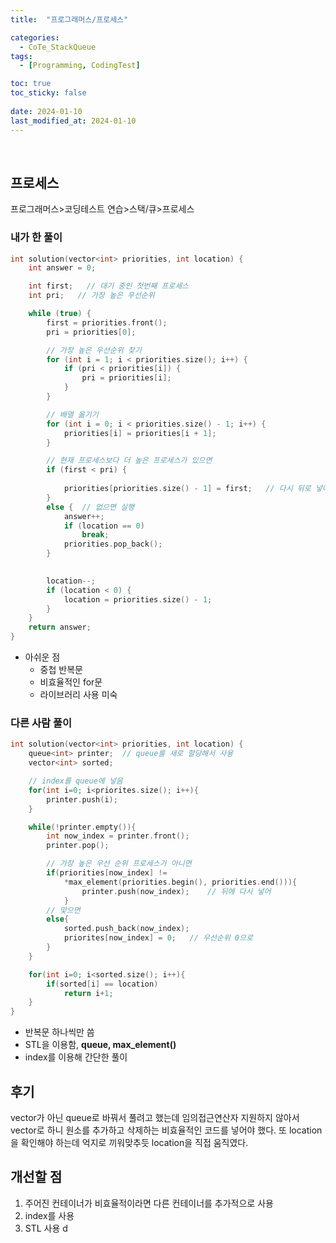 ```yaml
---
title:  "프로그래머스/프로세스"

categories:
  - CoTe_StackQueue
tags:
  - [Programming, CodingTest]

toc: true
toc_sticky: false
 
date: 2024-01-10
last_modified_at: 2024-01-10
---
```

<br>

## 프로세스

프로그래머스>코딩테스트 연습>스택/큐>프로세스

### 내가 한 풀이
```c++
int solution(vector<int> priorities, int location) {
    int answer = 0;

    int first;   // 대기 중인 첫번째 프로세스
    int pri;   // 가장 높은 우선순위 

    while (true) {
        first = priorities.front();
        pri = priorities[0];

        // 가장 높은 우선순위 찾기
        for (int i = 1; i < priorities.size(); i++) {
            if (pri < priorities[i]) {
                pri = priorities[i];
            }
        }

        // 배열 옮기기
        for (int i = 0; i < priorities.size() - 1; i++) {
            priorities[i] = priorities[i + 1];
        }

        // 현재 프로세스보다 더 높은 프로세스가 있으면
        if (first < pri) {   
            
            priorities[priorities.size() - 1] = first;   // 다시 뒤로 넣어줌
        }
        else {  // 없으면 실행
            answer++;
            if (location == 0)
                break;
            priorities.pop_back();  
        }
      

        location--;
        if (location < 0) {
            location = priorities.size() - 1;
        }
    }
    return answer;
}
```

- 아쉬운 점 
    - 중첩 반복문
    - 비효율적인 for문
    - 라이브러리 사용 미숙

### 다른 사람 풀이

```c++
int solution(vector<int> priorities, int location) {
    queue<int> printer;  // queue를 새로 할당해서 사용
    vector<int> sorted;

    // index를 queue에 넣음
    for(int i=0; i<priorites.size(); i++){
        printer.push(i);
    }

    while(!printer.empty()){
        int now_index = printer.front();
        printer.pop();

        // 가장 높은 우선 순위 프로세스가 아니면
        if(priorities[now_index] != 
            *max_element(priorities.begin(), priorities.end())){
                printer.push(now_index);    // 뒤에 다시 넣어
            }
        // 맞으면
        else{
            sorted.push_back(now_index);
            priorites[now_index] = 0;   // 우선순위 0으로 
        }
    }

    for(int i=0; i<sorted.size(); i++){
        if(sorted[i] == location)
            return i+1;
    }
}
```

- 반복문 하나씩만 씀
- STL을 이용함, **queue, max_element()**
- index를 이용해 간단한 풀이

## 후기

vector가 아닌 queue로 바꿔서 풀려고 했는데 임의접근연산자 지원하지 않아서 vector로 하니 원소를 추가하고 삭제하는 비효율적인 코드를 넣어야 했다. 또 location을 확인해야 하는데 억지로 끼워맞추듯 location을 직접 움직였다.

## 개선할 점 

1. 주어진 컨테이너가 비효율적이라면 다른 컨테이너를 추가적으로 사용
2. index를 사용
3. STL 사용
d